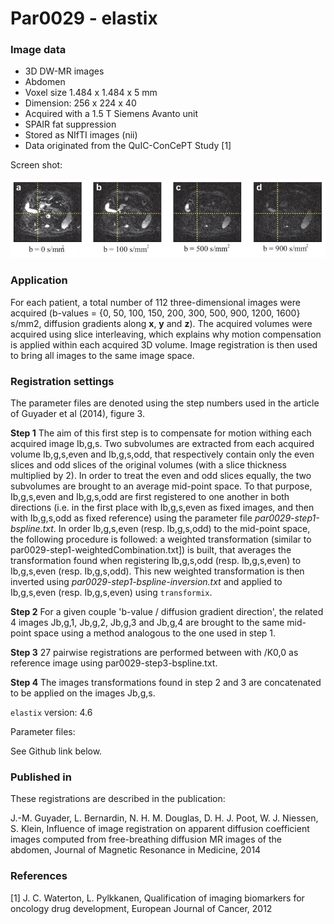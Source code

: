 # Par0029 - elastix

###  Image data

* 3D DW-MR images
* Abdomen
* Voxel size 1.484 x 1.484 x 5 mm
* Dimension: 256 x 224 x 40
* Acquired with a 1.5 T Siemens Avanto unit
* SPAIR fat suppression
* Stored as NIfTI images (nii)
* Data originated from the QuIC-ConCePT Study [1]

Screen shot:

![alt-text](Par0029screenshot.jpg)

###  Application

For each patient, a total number of 112 three-dimensional images were acquired (b-values = {0, 50, 100, 150, 200, 300, 500, 900, 1200, 1600} s/mm2, diffusion gradients along **x**, **y** and **z**). The acquired volumes were acquired using slice interleaving, which explains why motion compensation is applied within each acquired 3D volume. Image registration is then used to bring all images to the same image space.

###  Registration settings

The parameter files are denoted using the step numbers used in the article of Guyader et al (2014), figure 3.

**Step 1** The aim of this first step is to compensate for motion withing each acquired image Ib,g,s. Two subvolumes are extracted from each acquired volume Ib,g,s,even and Ib,g,s,odd, that respectively contain only the even slices and odd slices of the original volumes (with a slice thickness multiplied by 2). In order to treat the even and odd slices equally, the two subvolumes are brought to an average mid-point space. To that purpose, Ib,g,s,even and Ib,g,s,odd are first registered to one another in both directions (i.e. in the first place with Ib,g,s,even as fixed images, and then with Ib,g,s,odd as fixed reference) using the parameter file _par0029-step1-bspline.txt_. In order Ib,g,s,even (resp. Ib,g,s,odd) to the mid-point space, the following procedure is followed: a weighted transformation (similar to par0029-step1-weightedCombination.txt]) is built, that averages the transformation found when registering Ib,g,s,odd (resp. Ib,g,s,even) to Ib,g,s,even (resp. Ib,g,s,odd). This new weighted transformation is then inverted using _par0029-step1-bspline-inversion.txt_ and applied to Ib,g,s,even (resp. Ib,g,s,even) using `transformix`.

**Step 2** For a given couple 'b-value / diffusion gradient direction', the related 4 images Jb,g,1, Jb,g,2, Jb,g,3 and Jb,g,4 are brought to the same mid-point space using a method analogous to the one used in step 1.

**Step 3** 27 pairwise registrations are performed between with /K0,0 as reference image using par0029-step3-bspline.txt.

**Step 4** The images transformations found in step 2 and 3 are concatenated to be applied on the images Jb,g,s.

`elastix` version: 4.6

Parameter files:

See Github link below.

###  Published in

These registrations are described in the publication:

J.-M. Guyader, L. Bernardin, N. H. M. Douglas, D. H. J. Poot, W. J. Niessen, S. Klein, Influence of image registration on apparent diffusion coefficient images computed from free-breathing diffusion MR images of the abdomen, Journal of Magnetic Resonance in Medicine, 2014

###  References

[1] J. C. Waterton, L. Pylkkanen, Qualification of imaging biomarkers for oncology drug development, European Journal of Cancer, 2012
